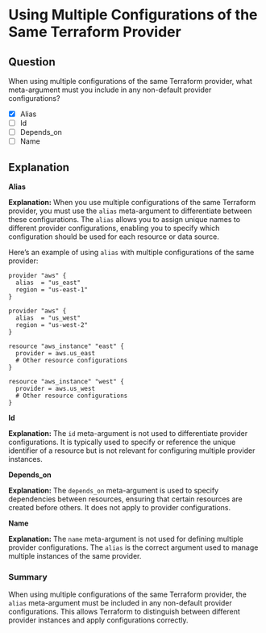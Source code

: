# Using Multiple Configurations of the Same Terraform Provider

## Question

When using multiple configurations of the same Terraform provider, what meta-argument must you include in any non-default provider configurations?

- [x] Alias
- [ ] Id
- [ ] Depends_on
- [ ] Name

## Explanation

**Alias**

**Explanation:** When you use multiple configurations of the same Terraform provider, you must use the `alias` meta-argument to differentiate between these configurations. The `alias` allows you to assign unique names to different provider configurations, enabling you to specify which configuration should be used for each resource or data source.

Here’s an example of using `alias` with multiple configurations of the same provider:

```hcl
provider "aws" {
  alias  = "us_east"
  region = "us-east-1"
}

provider "aws" {
  alias  = "us_west"
  region = "us-west-2"
}

resource "aws_instance" "east" {
  provider = aws.us_east
  # Other resource configurations
}

resource "aws_instance" "west" {
  provider = aws.us_west
  # Other resource configurations
}
```

**Id**

**Explanation:** The `id` meta-argument is not used to differentiate provider configurations. It is typically used to specify or reference the unique identifier of a resource but is not relevant for configuring multiple provider instances.

**Depends_on**

**Explanation:** The `depends_on` meta-argument is used to specify dependencies between resources, ensuring that certain resources are created before others. It does not apply to provider configurations.

**Name**

**Explanation:** The `name` meta-argument is not used for defining multiple provider configurations. The `alias` is the correct argument used to manage multiple instances of the same provider.

### Summary

When using multiple configurations of the same Terraform provider, the `alias` meta-argument must be included in any non-default provider configurations. This allows Terraform to distinguish between different provider instances and apply configurations correctly.
